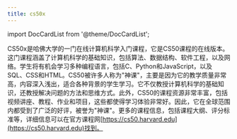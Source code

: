 ```yaml
---
title: cs50x
---
```


import DocCardList from '@theme/DocCardList';

CS50x是哈佛大学的一门在线计算机科学入门课程，它是CS50课程的在线版本。这门课程涵盖了计算机科学的基础知识，包括算法、数据结构、软件工程，以及网络。学生将有机会学习多种编程语言，包括C、Python和JavaScript，以及SQL、CSS和HTML。CS50被许多人称为"神课"，主要是因为它的教学质量非常高，内容深入浅出，适合各种背景的学生学习。它不仅教授计算机科学的基础知识，还教授解决问题的方法和思维方式。此外，CS50的课程资源非常丰富，包括视频讲座、教程、作业和项目，这些都使得学习体验非常好。因此，它在全球范围内都受到了广泛的好评，被誉为"神课"。更多的课程信息，包括课程大纲、评分标准等，详细信息可以在官方课程网[https://cs50.harvard.edu](https://cs50.harvard.edu)找到。

<DocCardList />
